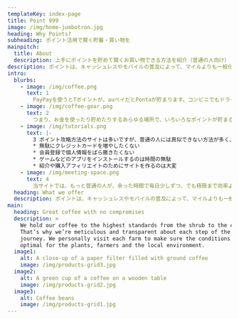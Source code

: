 ```yaml
---
templateKey: index-page
title: Point 999
image: /img/home-jumbotron.jpg
heading: Why Points?
subheading: ポイント活用で賢く貯蓄・買い物を
mainpitch:
  title: About
  description: 上手にポイントを貯めて賢くお買い物できる方法を紹介（普通の人向け）
description: ポイントは、キャッシュレスやモバイルの普及によって、マイルよりも一般化しました。
intro:
  blurbs:
    - image: /img/coffee.png
      text: 1
        PayPayを使うとTポイントが、auペイだとPontaが貯まります。コンビニでもドラッグストアでもスーパーでもデパートでも、貯めるポイントをTポイントやPonta、楽天ポイント、dポイントなどから選べます。お店独自のポイントシステムと両方とも二重取りできることもあります。場所を問わず、クレジットカードで支払いをすると、クレカのポイントや提携するTポイントなどが貯まります。そして、ポイントは他のポイントやマイルと相互に交換もできるようになりました。
    - image: /img/coffee-gear.png
      text: 2
        つまり、お金を使ったり貯めたりするあらゆる場所で、いろいろなポイントが貯まる時代になったのです。還元率も、上手に運用すれば数パーセントを超えます。昔のように「ポイントは恥ずかしいのでやらない」と無視するのは、貴重な収入の一部を無駄に捨てているようなものです。銀行の利子が下がり、収入も増えにくくなった今、どうせ使うお金を上手に管理し、かつ余った時間を少し投資して、賢く暮らしたいものです。
    - image: /img/tutorials.png
      text: |-
        3 ポイント攻略方法のサイトは多いですが、普通の人には真似できない方法が多く、あまり参考になりません。
        * 無駄にクレジットカードを増やしたくない
        * 会員登録で個人情報をばら撒きたくない
        * ゲームなどのアプリをインストールするのは時間の無駄
        * 紹介や購入アフィリエイトのためにサイトを作るのは大変
    - image: /img/meeting-space.png
      text: 4
        当サイトでは、もっと普通の人が、余った時間で毎日少しずつ、でも極限まで効率よく、最大のポイントを獲得する方法を常に研究し、実践した結果も毎日更新しています。
  heading: What we offer
  description: ポイントは、キャッシュレスやモバイルの普及によって、マイルよりも一般化しました。
main:
  heading: Great coffee with no compromises
  description: >
    We hold our coffee to the highest standards from the shrub to the cup.
    That’s why we’re meticulous and transparent about each step of the coffee’s
    journey. We personally visit each farm to make sure the conditions are
    optimal for the plants, farmers and the local environment.
  image1:
    alt: A close-up of a paper filter filled with ground coffee
    image: /img/products-grid3.jpg
  image2:
    alt: A green cup of a coffee on a wooden table
    image: /img/products-grid2.jpg
  image3:
    alt: Coffee beans
    image: /img/products-grid1.jpg
---
```

